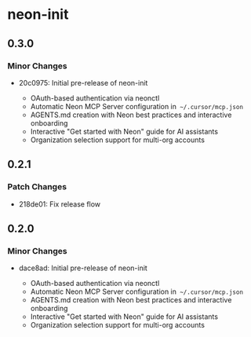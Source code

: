 # neon-init

## 0.3.0

### Minor Changes

- 20c0975: Initial pre-release of neon-init

  - OAuth-based authentication via neonctl
  - Automatic Neon MCP Server configuration in` ~/.cursor/mcp.json`
  - AGENTS.md creation with Neon best practices and interactive onboarding
  - Interactive "Get started with Neon" guide for AI assistants
  - Organization selection support for multi-org accounts

## 0.2.1

### Patch Changes

- 218de01: Fix release flow

## 0.2.0

### Minor Changes

- dace8ad: Initial pre-release of neon-init

  - OAuth-based authentication via neonctl
  - Automatic Neon MCP Server configuration in` ~/.cursor/mcp.json`
  - AGENTS.md creation with Neon best practices and interactive onboarding
  - Interactive "Get started with Neon" guide for AI assistants
  - Organization selection support for multi-org accounts
